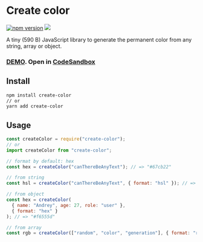 # Create color

[![npm version](https://badge.fury.io/js/create-color.svg)](https://badge.fury.io/js/create-color) ![](https://img.shields.io/npm/dm/create-color.svg)

A tiny (590 B) JavaScript library to generate the permanent color from any string, array or object.

### [DEMO](https://zrizh.csb.app/). Open in  [CodeSandbox](https://codesandbox.io/s/create-color-value-test-zrizh)

## Install

```bash
npm install create-color
// or
yarn add create-color
```

## Usage

```js
const createColor = require("create-color");
// or
import createColor from "create-color";
```

```js
// format by default: hex
const hex = createColor("canThereBeAnyText"); // => "#67cb22"
```

```js
// from string
const hsl = createColor("canThereBeAnyText", { format: "hsl" }); // => "hsl(96,71%,46%)"

// from object
const hex = createColor(
  { name: "Andrey", age: 27, role: "user" },
  { format: "hex" }
); // => "#f6555d"

// from array
const rgb = createColor(["random", "color", "generation"], { format: "rgb" }); // => "rgb(218,179,136)"
```

